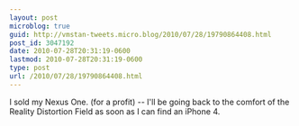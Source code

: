 ```yaml
---
layout: post
microblog: true
guid: http://vmstan-tweets.micro.blog/2010/07/28/19790864408.html
post_id: 3047192
date: 2010-07-28T20:31:19-0600
lastmod: 2010-07-28T20:31:19-0600
type: post
url: /2010/07/28/19790864408.html
---
```

I sold my Nexus One. (for a profit) -- I'll be going back to the comfort of the Reality Distortion Field as soon as I can find an iPhone 4.
